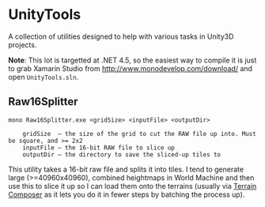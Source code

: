 # UnityTools

A collection of utilities designed to help with various tasks in Unity3D projects.

**Note**: This lot is targetted at .NET 4.5, so the easiest way to compile it is just to grab Xamarin Studio from http://www.monodevelop.com/download/ and open `UnityTools.sln`.

## Raw16Splitter

```
mono Raw16Splitter.exe <gridSize> <inputFile> <outputDir>

    gridSize  — the size of the grid to cut the RAW file up into. Must be square, and >= 2x2
    inputFile — the 16-bit RAW file to slice up
    outputDir — the directory to save the sliced-up tiles to
```

This utility takes a 16-bit raw file and splits it into tiles. I tend to generate large (>=40960x40960), combined
heightmaps in World Machine and then use this to slice it up so I can load them onto the terrains (usually via
[Terrain Composer](http://www.terraincomposer.com) as it lets you do it in fewer steps by batching the process up).

